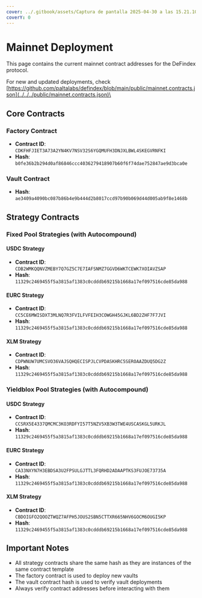 ```yaml
---
cover: ../.gitbook/assets/Captura de pantalla 2025-04-30 a las 15.21.10.png
coverY: 0
---
```


# Mainnet Deployment

This page contains the current mainnet contract addresses for the DeFindex protocol.

For new and updated deployments, check\
[https://github.com/paltalabs/defindex/blob/main/public/mainnet.contracts.json](../../../public/mainnet.contracts.json)\


## Core Contracts

### Factory Contract

* **Contract ID**: `CDKFHFJIET3A73A2YN4KV7NSV32S6YGQMUFH3DNJXLBWL4SKEGVRNFKI`
* **Hash**: `b0fe36b2b294d0af86846ccc4036279418907b60f6f74dae752847ae9d3bca0e`

### Vault Contract

* **Hash**: `ae3409a4090bc087b86b4e9b444d2b8017ccd97b90b069d44d005ab9f8e1468b`

## Strategy Contracts

### Fixed Pool Strategies (with Autocompound)

#### USDC Strategy

* **Contract ID**: `CDB2WMKQQNVZMEBY7Q7GZ5C7E7IAFSNMZ7GGVD6WKTCEWK7XOIAVZSAP`
* **Hash**: `11329c2469455f5a3815af1383c0cdddb69215b1668a17ef097516cde85da988`

#### EURC Strategy

* **Contract ID**: `CC5CE6MWISDXT3MLNQ7R3FVILFVFEIH3COWGH45GJKL6BD2ZHF7F7JVI`
* **Hash**: `11329c2469455f5a3815af1383c0cdddb69215b1668a17ef097516cde85da988`

#### XLM Strategy

* **Contract ID**: `CDPWNUW7UMCSVO36VAJSQHQECISPJLCVPDASKHRC5SEROAAZDUQ5DG2Z`
* **Hash**: `11329c2469455f5a3815af1383c0cdddb69215b1668a17ef097516cde85da988`

### Yieldblox Pool Strategies (with Autocompound)

#### USDC Strategy

* **Contract ID**: `CCSRX5E4337QMCMC3KO3RDFYI57T5NZV5XB3W3TWE4USCASKGL5URKJL`
* **Hash**: `11329c2469455f5a3815af1383c0cdddb69215b1668a17ef097516cde85da988`

#### EURC Strategy

* **Contract ID**: `CA33NXYN7H3EBDSA3U2FPSULGJTTL3FQRHD2ADAAPTKS3FUJOE73735A`
* **Hash**: `11329c2469455f5a3815af1383c0cdddb69215b1668a17ef097516cde85da988`

#### XLM Strategy

* **Contract ID**: `CBDOIGFO2QOOZTWQZ7AFPH5JOUS2SBN5CTTXR665NHV6GOCM6OUGI5KP`
* **Hash**: `11329c2469455f5a3815af1383c0cdddb69215b1668a17ef097516cde85da988`

## Important Notes

* All strategy contracts share the same hash as they are instances of the same contract template
* The factory contract is used to deploy new vaults
* The vault contract hash is used to verify vault deployments
* Always verify contract addresses before interacting with them
